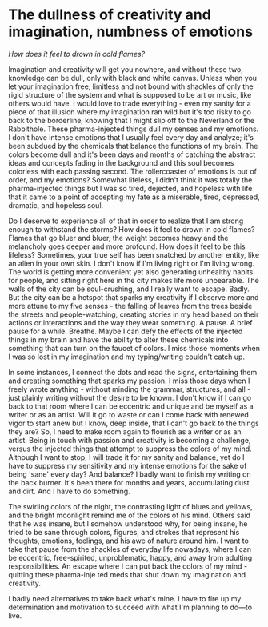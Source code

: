 # The dullness of creativity and imagination, numbness of emotions 

*How does it feel to drown in cold flames?*

Imagination and creativity will get you nowhere, and without these two, knowledge can be dull, only with black and white canvas. Unless when you let your imagination free, limitless and not bound with shackles of only the rigid structure of the system and what is supposed to be art or music, like others would have. i would love to trade everything \- even my sanity for a piece of that illusion where my imagination ran wild but it's too risky to go back to the borderline, knowing that I might slip off to the Neverland or the Rabbithole. These pharma-injected things dull my senses and my emotions. I don't have intense emotions that I usually feel every day and analyze; it's been subdued by the chemicals that balance the functions of my brain. The colors become dull and it's been days and months of catching the abstract ideas and concepts fading in the background and this soul becomes colorless with each passing second. The rollercoaster of emotions is out of order, and my emotions? Somewhat lifeless, I didn't think it was totally the pharma-injected things but I was so tired, dejected, and hopeless with life that it came to a point of accepting my fate as a miserable, tired, depressed, dramatic, and hopeless soul.

Do I deserve to experience all of that in order to realize that I am strong enough to withstand the storms? How does it feel to drown in cold flames? Flames that go bluer and bluer, the weight becomes heavy and the melancholy goes deeper and more profound. How does it feel to be this lifeless? Sometimes, your true self has been snatched by another entity, like an alien in your own skin. I don't know if I'm living right or I'm living wrong. The world is getting more convenient yet also generating unhealthy habits for people, and sitting right here in the city makes life more unbearable. The walls of the city can be soul-crushing, and I really want to escape. Badly. But the city can be a hotspot that sparks my creativity if I observe more and more attune to my five senses \- the falling of leaves from the trees beside the streets and people-watching, creating stories in my head based on their actions or interactions and the way they wear something. A pause. A brief pause for a while. Breathe. Maybe I can defy the effects of the injected things in my brain and have the ability to alter these chemicals into something that can turn on the faucet of colors. I miss those moments when I was so lost in my imagination and my typing/writing couldn't catch up.

In some instances, I connect the dots and read the signs, entertaining them and creating something that sparks my passion. I miss those days when I freely wrote anything \- without minding the grammar, structures, and all \- just plainly writing without the desire to be known. I don't know if I can go back to that room where I can be eccentric and unique and be myself as a writer or as an artist. Will it go to waste or can I come back with renewed vigor to start anew but I know, deep inside, that I can't go back to the things they are? So, I need to make room again to flourish as a writer or as an artist. Being in touch with passion and creativity is becoming a challenge, versus the injected things that attempt to suppress the colors of my mind. Although I want to stop, I will trade it for my sanity and balance, yet do I have to suppress my sensitivity and my intense emotions for the sake of being 'sane' every day? And balance? I badly want to finish my writing on the back burner. It's been there for months and years, accumulating dust and dirt. And I have to do something.

The swirling colors of the night, the contrasting light of blues and yellows, and the bright moonlight remind me of the colors of his mind. Others said that he was insane, but I somehow understood why, for being insane, he tried to be sane through colors, figures, and strokes that represent his thoughts, emotions, feelings, and his awe of nature around him. I want to take that pause from the shackles of everyday life nowadays, where I can be eccentric, free-spirited, unproblematic, happy, and away from adulting responsibilities. An escape where I can put back the colors of my mind \- quitting these pharma-inje ted meds that shut down my imagination and creativity.

I badly need alternatives to take back what's mine. I have to fire up my determination and motivation to succeed with what I'm planning to do—to live.  
